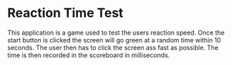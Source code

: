 # Reaction Time Test

This application is a game used to test the users reaction speed.
Once the start button is clicked the screen will go green at a random time within 10 seconds.
The user then has to click the screen ass fast as possible.
The time is then recorded in the scoreboard in milliseconds.

